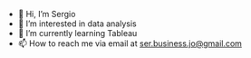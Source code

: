 - 👋 Hi, I’m Sergio
- 👀 I’m interested in data analysis
- 🌱 I’m currently learning Tableau
- 📫 How to reach me via email at ser.business.jo@gmail.com

<!---
Ser-3/Ser-3 is a ✨ special ✨ repository because its `README.md` (this file) appears on your GitHub profile.
You can click the Preview link to take a look at your changes.
--->

